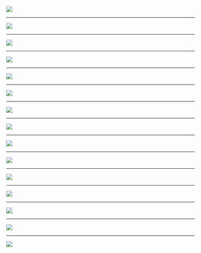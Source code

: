 <img src="img/x-0000.png">

---

<img src="img/x-0001.png">

---

<img src="img/x-0002.png">

---

<img src="img/x-0003.png">

---

<img src="img/x-0004.png">

---

<img src="img/x-0005.png">

---

<img src="img/x-0006.png">

---

<img src="img/x-0007.png">

---

<img src="img/x-0008.png">

---

<img src="img/x-0009.png">

---

<img src="img/x-0011.png">

---

<img src="img/x-0012.png">

---

<img src="img/x-0013.png">

---

<img src="img/x-0014.png">

---

<img src="img/x-0015.png">
